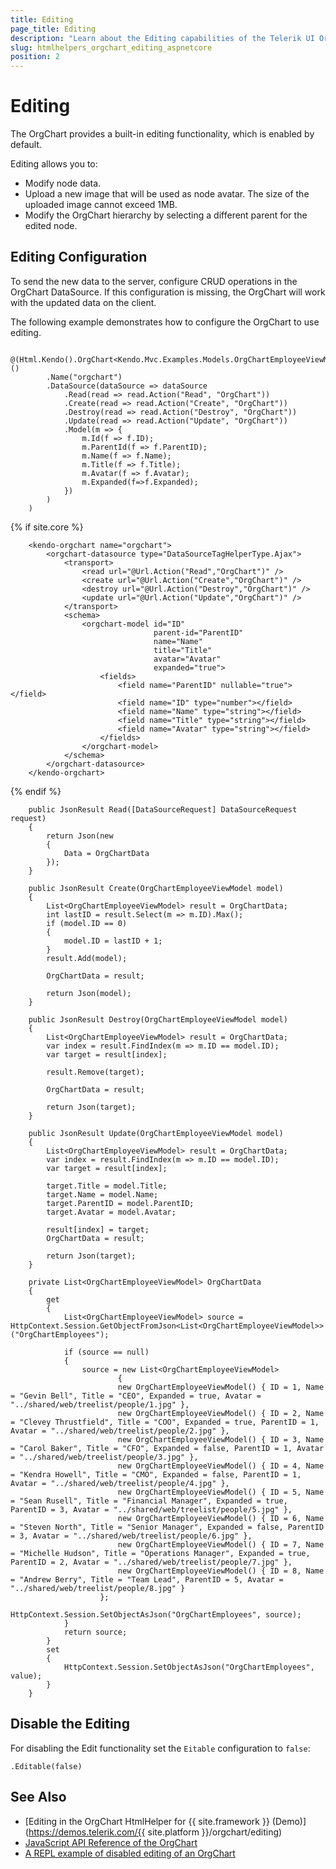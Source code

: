 ```yaml
---
title: Editing
page_title: Editing
description: "Learn about the Editing capabilities of the Telerik UI OrgChart component for {{ site.framework }}."
slug: htmlhelpers_orgchart_editing_aspnetcore
position: 2
---
```


# Editing

The OrgChart provides a built-in editing functionality, which is enabled by default. 

Editing allows you to:

* Modify node data.
* Upload a new image that will be used as node avatar. The size of the uploaded image cannot exceed 1MB.
* Modify the OrgChart hierarchy by selecting a different parent for the edited node.

## Editing Configuration

To send the new data to the server, configure CRUD operations in the OrgChart DataSource. If this configuration is missing, the OrgChart will work with the updated data on the client. 

The following example demonstrates how to configure the OrgChart to use editing.

```HtmlHelper
    @(Html.Kendo().OrgChart<Kendo.Mvc.Examples.Models.OrgChartEmployeeViewModel>()
        .Name("orgchart")
        .DataSource(dataSource => dataSource
            .Read(read => read.Action("Read", "OrgChart"))
            .Create(read => read.Action("Create", "OrgChart"))
            .Destroy(read => read.Action("Destroy", "OrgChart"))
            .Update(read => read.Action("Update", "OrgChart"))
            .Model(m => {
                m.Id(f => f.ID);
                m.ParentId(f => f.ParentID);
                m.Name(f => f.Name);
                m.Title(f => f.Title);
                m.Avatar(f => f.Avatar);
                m.Expanded(f=>f.Expanded);
            })
        )
    )
```
{% if site.core %}
```TagHelper
    <kendo-orgchart name="orgchart">
        <orgchart-datasource type="DataSourceTagHelperType.Ajax">
            <transport>
                <read url="@Url.Action("Read","OrgChart")" />
                <create url="@Url.Action("Create","OrgChart")" />
                <destroy url="@Url.Action("Destroy","OrgChart")" />
                <update url="@Url.Action("Update","OrgChart")" />
            </transport>
            <schema>
                <orgchart-model id="ID" 
                                parent-id="ParentID" 
                                name="Name" 
                                title="Title"
                                avatar="Avatar" 
                                expanded="true">
                    <fields>
                        <field name="ParentID" nullable="true"></field>
                        <field name="ID" type="number"></field>
                        <field name="Name" type="string"></field>
                        <field name="Title" type="string"></field>
                        <field name="Avatar" type="string"></field>
                    </fields>
                </orgchart-model>
            </schema>
        </orgchart-datasource>
    </kendo-orgchart>
```
{% endif %}
```Controller
    public JsonResult Read([DataSourceRequest] DataSourceRequest request)
    {
        return Json(new
        {
            Data = OrgChartData
        });
    }

    public JsonResult Create(OrgChartEmployeeViewModel model)
    {
        List<OrgChartEmployeeViewModel> result = OrgChartData;
        int lastID = result.Select(m => m.ID).Max();
        if (model.ID == 0)
        {
            model.ID = lastID + 1;
        }
        result.Add(model);

        OrgChartData = result;

        return Json(model);
    }

    public JsonResult Destroy(OrgChartEmployeeViewModel model)
    {
        List<OrgChartEmployeeViewModel> result = OrgChartData;
        var index = result.FindIndex(m => m.ID == model.ID);
        var target = result[index];

        result.Remove(target);

        OrgChartData = result;

        return Json(target);
    }

    public JsonResult Update(OrgChartEmployeeViewModel model)
    {
        List<OrgChartEmployeeViewModel> result = OrgChartData;
        var index = result.FindIndex(m => m.ID == model.ID);
        var target = result[index];

        target.Title = model.Title;
        target.Name = model.Name;
        target.ParentID = model.ParentID;
        target.Avatar = model.Avatar;

        result[index] = target;
        OrgChartData = result;

        return Json(target);
    }

    private List<OrgChartEmployeeViewModel> OrgChartData
    {
        get
        {
            List<OrgChartEmployeeViewModel> source = HttpContext.Session.GetObjectFromJson<List<OrgChartEmployeeViewModel>>("OrgChartEmployees");

            if (source == null)
            {
                source = new List<OrgChartEmployeeViewModel>
                        {
                        new OrgChartEmployeeViewModel() { ID = 1, Name = "Gevin Bell", Title = "CEO", Expanded = true, Avatar = "../shared/web/treelist/people/1.jpg" },
                        new OrgChartEmployeeViewModel() { ID = 2, Name = "Clevey Thrustfield", Title = "COO", Expanded = true, ParentID = 1, Avatar = "../shared/web/treelist/people/2.jpg" },
                        new OrgChartEmployeeViewModel() { ID = 3, Name = "Carol Baker", Title = "CFO", Expanded = false, ParentID = 1, Avatar = "../shared/web/treelist/people/3.jpg" },
                        new OrgChartEmployeeViewModel() { ID = 4, Name = "Kendra Howell", Title = "CMO", Expanded = false, ParentID = 1, Avatar = "../shared/web/treelist/people/4.jpg" },
                        new OrgChartEmployeeViewModel() { ID = 5, Name = "Sean Rusell", Title = "Financial Manager", Expanded = true, ParentID = 3, Avatar = "../shared/web/treelist/people/5.jpg" },
                        new OrgChartEmployeeViewModel() { ID = 6, Name = "Steven North", Title = "Senior Manager", Expanded = false, ParentID = 3, Avatar = "../shared/web/treelist/people/6.jpg" },
                        new OrgChartEmployeeViewModel() { ID = 7, Name = "Michelle Hudson", Title = "Operations Manager", Expanded = true, ParentID = 2, Avatar = "../shared/web/treelist/people/7.jpg" },
                        new OrgChartEmployeeViewModel() { ID = 8, Name = "Andrew Berry", Title = "Team Lead", ParentID = 5, Avatar = "../shared/web/treelist/people/8.jpg" }
                    };
                HttpContext.Session.SetObjectAsJson("OrgChartEmployees", source);
            }
            return source;
        }
        set
        {
            HttpContext.Session.SetObjectAsJson("OrgChartEmployees", value);
        }
    }
```

## Disable the Editing

For disabling the Edit functionality set the `Eitable` configuration to `false`:

```
.Editable(false)
```


## See Also

* [Editing in the OrgChart HtmlHelper for {{ site.framework }} (Demo)](https://demos.telerik.com/{{ site.platform }}/orgchart/editing)
* [JavaScript API Reference of the OrgChart](https://docs.telerik.com/kendo-ui/api/javascript/ui/orgchart)
* [A REPL example of disabled editing of an OrgChart](https://netcorerepl.telerik.com/wHvlPRbz45LXGqZX00)
